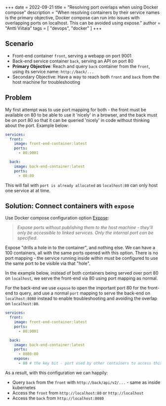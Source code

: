 +++ 
date = 2022-09-21
title = "Resolving port overlaps when using Docker compose"
description = "When resolving containers by their service names is the primary objective, Docker compose can run into issues with overlapping ports on localhost. This can be avoided using expose."
author = "Antti Viitala"
tags = [
    "devops",
    "docker"
]
+++

## Scenario

* Front-end container ```front```, serving a webapp on port 9001
* Back-end service container ```back```, serving an API on port 80
* **Primary Objective**: Reach and query ```back``` container from the ```front```, using its service name: ```http://back/...```
* Secondary Objective: Have a way to reach both ```front``` and ```back``` from the host machine for troubleshooting

## Problem

My first attempt was to use port mapping for both - the front must be available on 80 to be able to use it 'nicely' in a browser, and the back must be on port 80 so that it can be queried 'nicely' in code without thinking about the port. Example below:

```yaml
services:
  front:
    image: front-end-container:latest
    ports:
      - 80:9001

  back:
    image: back-end-container:latest
    ports:
      - 80:80
```

This will fail with ```port is already allocated``` as ```localhost:80``` can only host one service at at time.

## Solution: Connect containers with ```expose```

Use Docker compose configuration option [Expose](https://docs.docker.com/compose/compose-file/compose-file-v3/#expose):
> *Expose ports without publishing them to the host machine - they’ll only be accessible to linked services. Only the internal port can be specified.*

Expose "drills a hole in to the container", and nothing else. We can have a 100 containers, all with the same ports opened with this option.  There is no port mapping - the service running inside within *must* be configured to use the same port to be visible via that "hole".

In the example below, instead of both containers being served over port 80 on ```localhost```, we serve the front-end via 80 using port mapping as normal.

For the back-end we use ```expose``` to open the important port 80 for the front-end to query, and use a normal ```port``` mapping to serve the back-end on  ```localhost:8080``` instead to enable troubleshooting and avoiding the overlap on ```localhost:80```.

```yaml
services:
  front:
    image: front-end-container:latest
    ports:
      - 80:9001

  back:
    image: back-end-container:latest
    ports:
      - 8080:80
    expose:
      - 80 # the key bit - port used by other containers to access this container
```

As a result, with this configuration we can happily:

* Query ```back``` from the ```front``` with ```http://back/api/v2/...``` - same as inside kubernetes
* Access the ```front``` from ```http://localhost:80``` or ```http://localhost```
* Access the ```back``` from ```http://localhost:8080```
